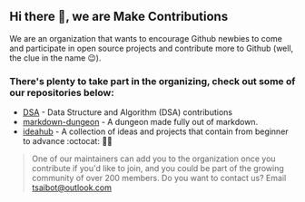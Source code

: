 ## Hi there 👋, we are Make Contributions
<!--

**Here are some ideas to get you started:**

🙋‍♀️ A short introduction - what is your organization all about?
🌈 Contribution guidelines - how can the community get involved?
👩‍💻 Useful resources - where can the community find your docs? Is there anything else the community should know?
🍿 Fun facts - what does your team eat for breakfast?
🧙 Remember, you can do mighty things with the power of [Markdown](https://guides.github.com/features/mastering-markdown/)
-->

We are an organization that wants to encourage Github newbies to come and participate in open source projects and contribute more to Github (well, the clue in the name 😉).

### There's plenty to take part in the organizing, check out some of our repositories below:

- [DSA](https://github.com/MakeContributions/DSA) - Data Structure and Algorithm (DSA) contributions
- [markdown-dungeon](https://github.com/MakeContributions/markdown-dungeon) - A dungeon made fully out of markdown.
- [ideahub](https://github.com/MakeContributions/ideahub) - A collection of ideas and projects that contain from beginner to advance :octocat: 🎯🚀

> One of our maintainers can add you to the organization once you contribute if you'd like to join, and you could be part of the growing community of over 200 members. Do you want to contact us? Email tsaibot@outlook.com

